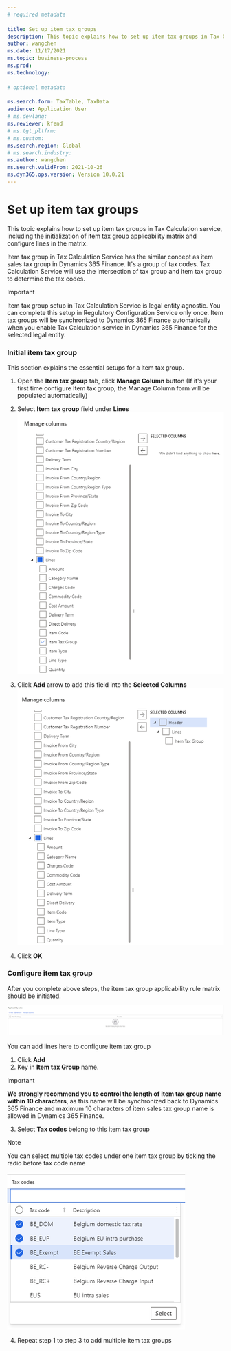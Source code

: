 ```yaml
---
# required metadata 

title: Set up item tax groups
description: This topic explains how to set up item tax groups in Tax Calculation Service. 
author: wangchen
ms.date: 11/17/2021
ms.topic: business-process 
ms.prod:  
ms.technology:  

# optional metadata 

ms.search.form: TaxTable, TaxData   
audience: Application User 
# ms.devlang:  
ms.reviewer: kfend
# ms.tgt_pltfrm:  
# ms.custom:  
ms.search.region: Global
# ms.search.industry: 
ms.author: wangchen
ms.search.validFrom: 2021-10-26 
ms.dyn365.ops.version: Version 10.0.21 
---
```

# Set up item tax groups

This topic explains how to set up item tax groups in Tax Calculation service, including the initialization of item tax group applicability matrix and configure lines in the matrix.

Item tax group in Tax Calculation Service has the similar concept as item sales tax group in Dynamics 365 Finance. It's a group of tax codes. Tax Calculation Service will use the intersection of tax group and item tax group to determine the tax codes.

> [!IMPORTANT]
> Item tax group setup in Tax Calculation Service is legal entity agnostic. You can complete this setup in Regulatory Configuration Service only once. Item tax groups will be synchronized to Dynamics 365 Finance automatically when you enable Tax Calculation service in Dynamics 365 Finance for the selected legal entity.



### Initial item tax group

This section explains the essential setups for a item tax group.

1. Open the **Item tax group** tab, click **Manage Column** button (If it's your first time configure Item tax group, the Manage Column form will be populated automatically)

2. Select **Item tax group** field under **Lines**
![select-item-tax-group](media\select-item-tax-group.png)

3. Click **Add** arrow to add this field into the **Selected Columns**
![add-item-tax-group](media\add-item-tax-group.png)

4. Click **OK**



### Configure item tax group

After you complete above steps, the item tax group applicability rule matrix should be initiated.

![initial-item-tax-group](media\initial-item-tax-group.png)



You can add lines here to configure item tax group

1. Click **Add**
2. Key in **Item tax Group** name. 
> [!IMPORTANT]
> **We strongly recommend you to control the length of item tax group name within 10 characters**, as this name will be synchronized back to Dynamics 365 Finance and maximum 10 characters of item sales tax group name is allowed in Dynamics 365 Finance.
3. Select **Tax codes** belong to this item tax group
> [!NOTE]
> You can select multiple tax codes under one item tax group by ticking the radio before tax code name

![multiple-tax-codes-selection](media\multiple-tax-codes-selection.png)

4. Repeat step 1 to step 3 to add multiple item tax groups

